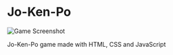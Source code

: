 # Jo-Ken-Po

![Game Screenshot](https://imgur.com/ey/HpdTyEv)

Jo-Ken-Po game made with HTML, CSS and JavaScript
